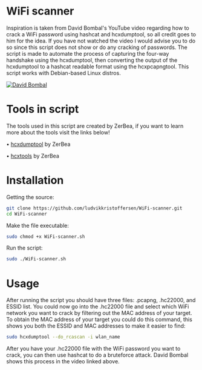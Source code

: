 # WiFi scanner
Inspiration is taken from David Bombal's YouTube video regarding how to crack a WiFi password using hashcat and hcxdumptool, so all credit goes to him for the idea. If you have not watched the video I would advise you to do so since this script does not show or do any cracking of passwords. The script is made to automate the process of capturing the four-way handshake using the hcxdumptool, then converting the output of the hcxdumptool to a hashcat readable format using the hcxpcapngtool. This script works with Debian-based Linux distros.

[![David Bombal](https://img.youtube.com/vi/Usw0IlGbkC4/0.jpg)](https://www.youtube.com/watch?v=Usw0IlGbkC4)



# Tools in script
<p>The tools used in this script are created by ZerBea, if you want to learn more about the tools visit the links below!</p>

   • [hcxdumptool](https://github.com/ZerBea/hcxdumptool) by ZerBea
 
   • [hcxtools](https://github.com/ZerBea/hcxtools) by ZerBea



# Installation
Getting the source:
```bash
git clone https://github.com/ludvikkristoffersen/WiFi-scanner.git
cd WiFi-scanner
```
Make the file executable:
```bash
sudo chmod +x WiFi-scanner.sh
```
Run the script:
```bash
sudo ./WiFi-scanner.sh
```

# Usage
After running the script you should have three files: <name>.pcapng, <name>.hc22000, and ESSID list. You could now go into the <name>.hc22000 file and select which WiFi network you want to crack by filtering out the MAC address of your target. To obtain the MAC address of your target you could do this command, this shows you both the ESSID and MAC addresses to make it easier to find:
```bash
sudo hcxdumptool --do_rcascan -i wlan_name
```
After you have your .hc22000 file with the WiFi password you want to crack, you can then use hashcat to do a bruteforce attack. David Bombal shows this process in the video linked above.


